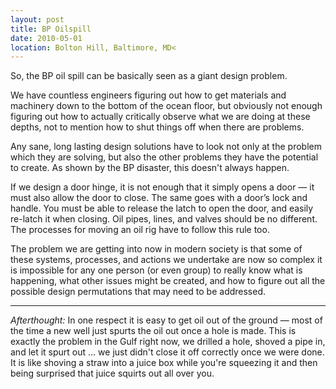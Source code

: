 ```yaml
---
layout: post
title: BP Oilspill
date: 2010-05-01
location: Bolton Hill, Baltimore, MD<
---
```


So, the BP oil spill can be basically seen as a giant design problem.

We have countless engineers figuring out how to get materials and machinery down to the bottom of the ocean floor, but obviously not enough figuring out how to actually critically observe what we are doing at these depths, not to mention how to shut things off when there are problems.

Any sane, long lasting design solutions have to look not only at the problem which they are solving, but also the other problems they have the potential to create. As shown by the BP disaster, this doesn't always happen.

If we design a door hinge, it is not enough that it simply opens a door — it must also allow the door to close. The same goes with a door’s lock and handle. You must be able to release the latch to open the door, and easily re-latch it when closing. Oil pipes, lines, and valves should be no different. The processes for moving an oil rig have to follow this rule too.

The problem we are getting into now in modern society is that some of these systems, processes, and actions we undertake are now so complex it is impossible for any one person (or even group) to really know what is happening, what other issues might be created, and how to figure out all the possible design permutations that may need to be addressed.

---

*Afterthought:*
In one respect it is easy to get oil out of the ground — most of the time a new well just spurts the oil out once a hole is made. This is exactly the problem in the Gulf right now, we drilled a hole, shoved a pipe in, and let it spurt out … we just didn't close it off correctly once we were done. It is like shoving a straw into a juice box while you're squeezing it and then being surprised that juice squirts out all over you.
